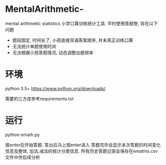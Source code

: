 # MentalArithmetic-
mental arithmetic statistics
小学口算训练统计工具. 
平时使用答题卷, 存在以下问题
* 题目固定, 时间长了, 小孩直接背诵答案顺序, 并未真正训练口算
* 无法统计单题使用时间
* 无法根据小孩答题情况, 动态调整出题频率

# 环境
python 3.5+
https://www.python.org/downloads/

需要的三方库参考requirements.txt

# 运行
python emath.py

按enter后开始答题.
答出后马上按enter进入
答题完毕会显示本次答题的时间变化信息及整体, 加法,减法的统计分类信息.
所有历史答题记录会保存在emathis.csv文件中供后续分析

